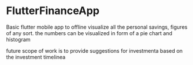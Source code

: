 # FlutterFinanceApp

Basic flutter mobile app to offline visualize all the personal savings, figures of any sort.
the numbers can be visualized in form of a pie chart and histogram 

future scope of work is to provide suggestions for investmenta based on the investment timelinea
